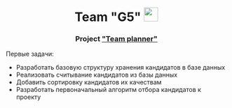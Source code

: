 <html>
  <head>
    <meta charset="utf-8">
    <h1 align="center">Team "G5"
    <img src="https://github.com/blackcater/blackcater/raw/main/images/Hi.gif" height="32"/></h1>
    <h3 align="center">Project <u>"Team planner"</u></h3>
  </head>
  <body>
  Первые задачи:
    <ul>
      <li>Разработать базовую структуру хранения кандидатов в базе данных</li>
      <li>Реализовать считывание кандидатов из базы данных</li>
      <li>Добавить сортировку кандидатов их качествам</li>
      <li>Разработать первоначальный алгоритм отбора кандидатов к проекту</li>
    </ul>
  </body>
</html>
